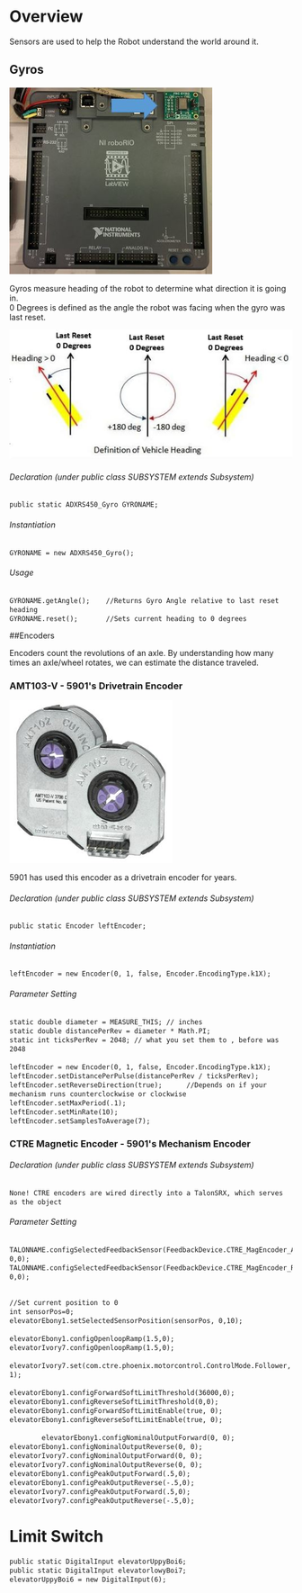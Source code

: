 # Overview
Sensors are used to help the Robot understand the world around it.

## Gyros

![](img/ADRSX450.JPG)

Gyros measure heading of the robot to determine what direction it is going in.   
0 Degrees is defined as the angle the robot was facing when the gyro was last reset.

![](img/Heading.JPG)

###### Declaration (under public class SUBSYSTEM extends Subsystem)
```
public static ADXRS450_Gyro GYRONAME;
```

###### Instantiation
```
GYRONAME = new ADXRS450_Gyro();
```

###### Usage
```
GYRONAME.getAngle();	//Returns Gyro Angle relative to last reset heading
GYRONAME.reset();		//Sets current heading to 0 degrees
```

##Encoders

Encoders count the revolutions of an axle.
By understanding how many times an axle/wheel rotates, we can estimate the distance traveled.

### AMT103-V - 5901's Drivetrain Encoder

![](img/AMT103-V.JPG)

5901 has used this encoder as a drivetrain encoder for years.

###### Declaration (under public class SUBSYSTEM extends Subsystem)
```	
public static Encoder leftEncoder;

```

###### Instantiation
```
leftEncoder = new Encoder(0, 1, false, Encoder.EncodingType.k1X);   
```

###### Parameter Setting
```
static double diameter = MEASURE_THIS; // inches
static double distancePerRev = diameter * Math.PI;    
static int ticksPerRev = 2048; // what you set them to , before was 2048

leftEncoder = new Encoder(0, 1, false, Encoder.EncodingType.k1X);        
leftEncoder.setDistancePerPulse(distancePerRev / ticksPerRev);      	
leftEncoder.setReverseDirection(true);		//Depends on if your mechanism runs counterclockwise or clockwise
leftEncoder.setMaxPeriod(.1);
leftEncoder.setMinRate(10);	
leftEncoder.setSamplesToAverage(7);
```
	
### CTRE Magnetic Encoder - 5901's Mechanism Encoder

###### Declaration (under public class SUBSYSTEM extends Subsystem)
```
None! CTRE encoders are wired directly into a TalonSRX, which serves as the object
```


###### Parameter Setting
```
TALONNAME.configSelectedFeedbackSensor(FeedbackDevice.CTRE_MagEncoder_Absolute, 0,0);
TALONNAME.configSelectedFeedbackSensor(FeedbackDevice.CTRE_MagEncoder_Relative, 0,0);
```
```

//Set current position to 0
int sensorPos=0;
elevatorEbony1.setSelectedSensorPosition(sensorPos, 0,10);

elevatorEbony1.configOpenloopRamp(1.5,0);
elevatorIvory7.configOpenloopRamp(1.5,0);

elevatorIvory7.set(com.ctre.phoenix.motorcontrol.ControlMode.Follower, 1);

elevatorEbony1.configForwardSoftLimitThreshold(36000,0);
elevatorEbony1.configReverseSoftLimitThreshold(0,0);
elevatorEbony1.configForwardSoftLimitEnable(true, 0);
elevatorEbony1.configReverseSoftLimitEnable(true, 0);

		elevatorEbony1.configNominalOutputForward(0, 0);
elevatorEbony1.configNominalOutputReverse(0, 0);
elevatorIvory7.configNominalOutputForward(0, 0);
elevatorIvory7.configNominalOutputReverse(0, 0);
elevatorEbony1.configPeakOutputForward(.5,0);    
elevatorEbony1.configPeakOutputReverse(-.5,0);
elevatorIvory7.configPeakOutputForward(.5,0);    
elevatorIvory7.configPeakOutputReverse(-.5,0);
```
# Limit Switch
```
public static DigitalInput elevatorUppyBoi6;
public static DigitalInput elevatorlowyBoi7;
elevatorUppyBoi6 = new DigitalInput(6);
		
```